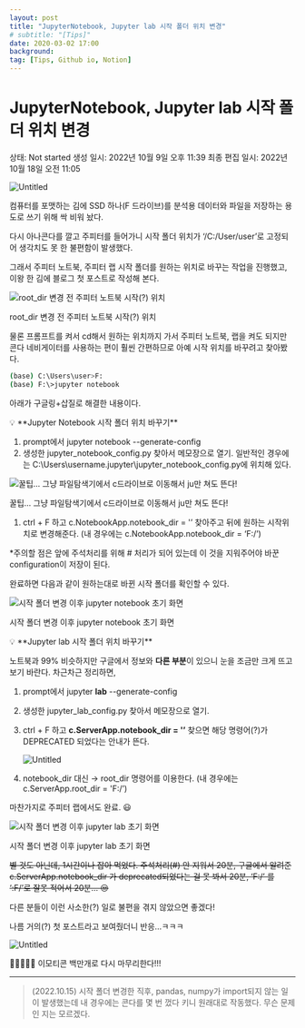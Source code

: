 ```yaml
---
layout: post
title: "JupyterNotebook, Jupyter lab 시작 폴더 위치 변경"
# subtitle: "[Tips]"
date: 2020-03-02 17:00
background: 
tag: [Tips, Github io, Notion]
---
```


# JupyterNotebook, Jupyter lab 시작 폴더 위치 변경

상태: Not started
생성 일시: 2022년 10월 9일 오후 11:39
최종 편집 일시: 2022년 10월 18일 오전 11:05

![Untitled](JupyterNotebook,%20Jupyter%20lab%20%E1%84%89%E1%85%B5%E1%84%8C%E1%85%A1%E1%86%A8%20%E1%84%91%E1%85%A9%E1%86%AF%E1%84%83%E1%85%A5%20%E1%84%8B%E1%85%B1%E1%84%8E%E1%85%B5%20%E1%84%87%E1%85%A7%E1%86%AB%E1%84%80%2005429dd949f943cd955b0c98ea1f1a4f/Untitled.png)

컴퓨터를 포맷하는 김에 SSD 하나(F 드라이브)를 분석용 데이터와 파일을 저장하는 용도로 쓰기 위해 싹 비워 놨다. 

다시 아나콘다를 깔고 주피터를 들어가니 시작 폴더 위치가 ‘/C:/User/user’로 고정되어 생각치도 못 한 불편함이 발생했다. 

그래서 주피터 노트북, 주피터 랩 시작 폴더를 원하는 위치로 바꾸는 작업을 진행했고, 이왕 한 김에 블로그 첫 포스트로 작성해 본다.  

![root_dir 변경 전 주피터 노트북 시작(?) 위치](JupyterNotebook,%20Jupyter%20lab%20%E1%84%89%E1%85%B5%E1%84%8C%E1%85%A1%E1%86%A8%20%E1%84%91%E1%85%A9%E1%86%AF%E1%84%83%E1%85%A5%20%E1%84%8B%E1%85%B1%E1%84%8E%E1%85%B5%20%E1%84%87%E1%85%A7%E1%86%AB%E1%84%80%2005429dd949f943cd955b0c98ea1f1a4f/Untitled%201.png)

root_dir 변경 전 주피터 노트북 시작(?) 위치

물론 프롬프트를 켜서 cd해서 원하는 위치까지 가서 주피터 노트북, 랩을 켜도 되지만 콘다 네비게이터를 사용하는 편이 훨씬 간편하므로 아예 시작 위치를 바꾸려고 찾아봤다.

```bash
(base) C:\Users\user>F:
(base) F:\>jupyter notebook
```

아래가 구글링+삽질로 해결한 내용이다. 

<aside>
💡 **Jupyter Notebook 시작 폴더 위치 바꾸기**

</aside>

1. prompt에서 jupyter notebook --generate-config
2. 생성한 jupyter_notebook_config.py 찾아서 메모장으로 열기. 일반적인 경우에는 C:\Users\username\.jupyter\jupyter_notebook_config.py에 위치해 있다.

![꿀팁… 그냥 파일탐색기에서 c드라이브로 이동해서 ju만 쳐도 뜬다!](JupyterNotebook,%20Jupyter%20lab%20%E1%84%89%E1%85%B5%E1%84%8C%E1%85%A1%E1%86%A8%20%E1%84%91%E1%85%A9%E1%86%AF%E1%84%83%E1%85%A5%20%E1%84%8B%E1%85%B1%E1%84%8E%E1%85%B5%20%E1%84%87%E1%85%A7%E1%86%AB%E1%84%80%2005429dd949f943cd955b0c98ea1f1a4f/Untitled%202.png)

꿀팁… 그냥 파일탐색기에서 c드라이브로 이동해서 ju만 쳐도 뜬다!

1. ctrl + F 하고 c.NotebookApp.notebook_dir = '’  찾아주고 뒤에 원하는 시작위치로 변경해준다. (내 경우에는 c.NotebookApp.notebook_dir = ‘F:/’)

*주의할 점은 앞에 주석처리를 위해 # 처리가 되어 있는데 이 것을 지워주어야 바꾼 configuration이 저장이 된다.

완료하면 다음과 같이 원하는대로 바뀐 시작 폴더를 확인할 수 있다.

![시작 폴더 변경 이후 jupyter notebook 초기 화면](JupyterNotebook,%20Jupyter%20lab%20%E1%84%89%E1%85%B5%E1%84%8C%E1%85%A1%E1%86%A8%20%E1%84%91%E1%85%A9%E1%86%AF%E1%84%83%E1%85%A5%20%E1%84%8B%E1%85%B1%E1%84%8E%E1%85%B5%20%E1%84%87%E1%85%A7%E1%86%AB%E1%84%80%2005429dd949f943cd955b0c98ea1f1a4f/Untitled%203.png)

시작 폴더 변경 이후 jupyter notebook 초기 화면

<aside>
💡 **Jupyter lab 시작 폴더 위치 바꾸기**

</aside>

노트북과 99% 비슷하지만 구글에서 정보와 **다른 부분**이 있으니 눈을 조금만 크게 뜨고 보기 바란다. 차근차근 정리하면, 

1. prompt에서 jupyter **lab** --generate-config
2. 생성한 jupyter_lab_config.py 찾아서 메모장으로 열기. 
3. ctrl + F 하고 **c.ServerApp.notebook_dir = '’**  찾으면 해당 명령어(?)가 DEPRECATED 되었다는 안내가 뜬다. 
    
    ![Untitled](JupyterNotebook,%20Jupyter%20lab%20%E1%84%89%E1%85%B5%E1%84%8C%E1%85%A1%E1%86%A8%20%E1%84%91%E1%85%A9%E1%86%AF%E1%84%83%E1%85%A5%20%E1%84%8B%E1%85%B1%E1%84%8E%E1%85%B5%20%E1%84%87%E1%85%A7%E1%86%AB%E1%84%80%2005429dd949f943cd955b0c98ea1f1a4f/Untitled%204.png)
    
4. notebook_dir 대신 → root_dir 명령어를 이용한다. (내 경우에는 c.ServerApp.root_dir = 'F:/’)

마찬가지로 주피터 랩에서도 완료. 😃

![시작 폴더 변경 이후 jupyter lab 초기 화면](JupyterNotebook,%20Jupyter%20lab%20%E1%84%89%E1%85%B5%E1%84%8C%E1%85%A1%E1%86%A8%20%E1%84%91%E1%85%A9%E1%86%AF%E1%84%83%E1%85%A5%20%E1%84%8B%E1%85%B1%E1%84%8E%E1%85%B5%20%E1%84%87%E1%85%A7%E1%86%AB%E1%84%80%2005429dd949f943cd955b0c98ea1f1a4f/Untitled%205.png)

시작 폴더 변경 이후 jupyter lab 초기 화면

~~별 것도 아닌데, 1시간이나 잡아 먹었다. 주석처리(#) 안 지워서 20분, 구글에서 알려준 c.ServerApp.notebook_dir 가 deprecated되었다는 걸 못 봐서 20분, ‘F:/’ 를 ‘:F/’로 잘못 적어서 20분… 😒~~

다른 분들이 이런 사소한(?) 일로 불편을 겪지 않았으면 좋겠다!

나름 거의(?) 첫 포스트라고 보여줬더니 반응…ㅋㅋㅋ

![Untitled](JupyterNotebook,%20Jupyter%20lab%20%E1%84%89%E1%85%B5%E1%84%8C%E1%85%A1%E1%86%A8%20%E1%84%91%E1%85%A9%E1%86%AF%E1%84%83%E1%85%A5%20%E1%84%8B%E1%85%B1%E1%84%8E%E1%85%B5%20%E1%84%87%E1%85%A7%E1%86%AB%E1%84%80%2005429dd949f943cd955b0c98ea1f1a4f/Untitled%206.png)

🙂😊😂😎👹 이모티콘 백만개로 다시 마무리한다!!!

---

> (2022.10.15) 시작 폴더 변경한 직후, pandas, numpy가 import되지 않는 일이 발생했는데 내 경우에는 콘다를 몇 번 껐다 키니 원래대로 작동했다. 무슨 문제인 지는 모르겠다.
>
